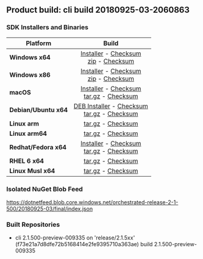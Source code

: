 ## Product build: cli build 20180925-03-2060863

### SDK Installers and Binaries

| Platform | Build |
| -------- | :-------------------------------------: |
| **Windows x64** | [Installer][sdk-win-x64-installer] - [Checksum][sdk-win-x64-installer-checksum]<br>[zip][sdk-win-x64-zip] - [Checksum][sdk-win-x64-zip-checksum] |
| **Windows x86** | [Installer][sdk-win-x86-installer] - [Checksum][sdk-win-x86-installer-checksum]<br>[zip][sdk-win-x86-zip] - [Checksum][sdk-win-x86-zip-checksum] |
| **macOS**       | [Installer][sdk-osx-installer] - [Checksum][sdk-osx-installer-checksum]<br>[tar.gz][sdk-osx-targz] - [Checksum][sdk-osx-targz-checksum] |
| **Debian/Ubuntu x64**   | [DEB Installer][sdk-linux-x64-DEB-installer] - [Checksum][sdk-linux-x64-DEB-installer-checksum]<br>[tar.gz][sdk-linux-x64-targz] - [Checksum][sdk-linux-x64-targz-checksum] |
| **Linux arm**   | [tar.gz][sdk-linux-arm-targz] - [Checksum][sdk-linux-arm-targz-checksum] |
| **Linux arm64**   | [tar.gz][sdk-linux-arm64-targz] - [Checksum][sdk-linux-arm64-targz-checksum] |
| **Redhat/Fedora x64**    | [Installer][sdk-rpm-x64-installer] - [Checksum][sdk-rpm-x64-installer-checksum]<br>[tar.gz][sdk-linux-x64-targz] - [Checksum][sdk-linux-x64-targz-checksum] |
| **RHEL 6 x64**      | [tar.gz][sdk-rhel-6-x64-targz] - [Checksum][sdk-rhel-6-x64-targz-checksum] |
| **Linux Musl x64**  | [tar.gz][sdk-musl-x64-targz] - [Checksum][sdk-musl-x64-targz-checksum] |

[sdk-win-x64-installer]: https://dotnetfeed.blob.core.windows.net/orchestrated-release-2-1-500/20180925-03/final/assets/Sdk/2.1.500-preview-009335/dotnet-sdk-2.1.500-preview-009335-win-x64.exe
[sdk-win-x64-installer-checksum]: https://dotnetfeed.blob.core.windows.net/orchestrated-release-2-1-500/20180925-03/final/assets/Sdk/2.1.500-preview-009335/dotnet-sdk-2.1.500-preview-009335-win-x64.exe.sha
[sdk-win-x64-zip]: https://dotnetfeed.blob.core.windows.net/orchestrated-release-2-1-500/20180925-03/final/assets/Sdk/2.1.500-preview-009335/dotnet-sdk-2.1.500-preview-009335-win-x64.zip
[sdk-win-x64-zip-checksum]: https://dotnetfeed.blob.core.windows.net/orchestrated-release-2-1-500/20180925-03/final/assets/Sdk/2.1.500-preview-009335/dotnet-sdk-2.1.500-preview-009335-win-x64.zip.sha

[sdk-win-x86-installer]: https://dotnetfeed.blob.core.windows.net/orchestrated-release-2-1-500/20180925-03/final/assets/Sdk/2.1.500-preview-009335/dotnet-sdk-2.1.500-preview-009335-win-x86.exe
[sdk-win-x86-installer-checksum]: https://dotnetfeed.blob.core.windows.net/orchestrated-release-2-1-500/20180925-03/final/assets/Sdk/2.1.500-preview-009335/dotnet-sdk-2.1.500-preview-009335-win-x86.exe.sha
[sdk-win-x86-zip]: https://dotnetfeed.blob.core.windows.net/orchestrated-release-2-1-500/20180925-03/final/assets/Sdk/2.1.500-preview-009335/dotnet-sdk-2.1.500-preview-009335-win-x86.zip
[sdk-win-x86-zip-checksum]: https://dotnetfeed.blob.core.windows.net/orchestrated-release-2-1-500/20180925-03/final/assets/Sdk/2.1.500-preview-009335/dotnet-sdk-2.1.500-preview-009335-win-x86.zip.sha

[sdk-osx-installer]: https://dotnetfeed.blob.core.windows.net/orchestrated-release-2-1-500/20180925-03/final/assets/Sdk/2.1.500-preview-009335/dotnet-sdk-2.1.500-preview-009335-osx-x64.pkg
[sdk-osx-installer-checksum]: https://dotnetfeed.blob.core.windows.net/orchestrated-release-2-1-500/20180925-03/final/assets/Sdk/2.1.500-preview-009335/dotnet-sdk-2.1.500-preview-009335-osx-x64.pkg.sha
[sdk-osx-targz]: https://dotnetfeed.blob.core.windows.net/orchestrated-release-2-1-500/20180925-03/final/assets/Sdk/2.1.500-preview-009335/dotnet-sdk-2.1.500-preview-009335-osx-x64.tar.gz
[sdk-osx-targz-checksum]: https://dotnetfeed.blob.core.windows.net/orchestrated-release-2-1-500/20180925-03/final/assets/Sdk/2.1.500-preview-009335/dotnet-sdk-2.1.500-preview-009335-osx-x64.tar.gz.sha

[sdk-linux-x64-targz]: https://dotnetfeed.blob.core.windows.net/orchestrated-release-2-1-500/20180925-03/final/assets/Sdk/2.1.500-preview-009335/dotnet-sdk-2.1.500-preview-009335-linux-x64.tar.gz
[sdk-linux-x64-targz-checksum]: https://dotnetfeed.blob.core.windows.net/orchestrated-release-2-1-500/20180925-03/final/assets/Sdk/2.1.500-preview-009335/dotnet-sdk-2.1.500-preview-009335-linux-x64.tar.gz.sha

[sdk-linux-arm-targz]: https://dotnetfeed.blob.core.windows.net/orchestrated-release-2-1-500/20180925-03/final/assets/Sdk/2.1.500-preview-009335/dotnet-sdk-2.1.500-preview-009335-linux-arm.tar.gz
[sdk-linux-arm-targz-checksum]: https://dotnetfeed.blob.core.windows.net/orchestrated-release-2-1-500/20180925-03/final/assets/Sdk/2.1.500-preview-009335/dotnet-sdk-2.1.500-preview-009335-linux-arm.tar.gz.sha

[sdk-linux-arm64-targz]: https://dotnetfeed.blob.core.windows.net/orchestrated-release-2-1-500/20180925-03/final/assets/Sdk/2.1.500-preview-009335/dotnet-sdk-2.1.500-preview-009335-linux-arm64.tar.gz
[sdk-linux-arm64-targz-checksum]: https://dotnetfeed.blob.core.windows.net/orchestrated-release-2-1-500/20180925-03/final/assets/Sdk/2.1.500-preview-009335/dotnet-sdk-2.1.500-preview-009335-linux-arm64.tar.gz.sha

[sdk-linux-x64-DEB-installer]: https://dotnetfeed.blob.core.windows.net/orchestrated-release-2-1-500/20180925-03/final/assets/Sdk/2.1.500-preview-009335/dotnet-sdk-2.1.500-preview-009335-x64.deb
[sdk-linux-x64-DEB-installer-checksum]: https://dotnetfeed.blob.core.windows.net/orchestrated-release-2-1-500/20180925-03/final/assets/Sdk/2.1.500-preview-009335/dotnet-sdk-2.1.500-preview-009335-x64.deb.sha

[sdk-rpm-x64-installer]: https://dotnetfeed.blob.core.windows.net/orchestrated-release-2-1-500/20180925-03/final/assets/Sdk/2.1.500-preview-009335/dotnet-sdk-2.1.500-preview-009335-x64.rpm
[sdk-rpm-x64-installer-checksum]: https://dotnetfeed.blob.core.windows.net/orchestrated-release-2-1-500/20180925-03/final/assets/Sdk/2.1.500-preview-009335/dotnet-sdk-2.1.500-preview-009335-x64.rpm.sha

[sdk-rhel-6-x64-targz]: https://dotnetfeed.blob.core.windows.net/orchestrated-release-2-1-500/20180925-03/final/assets/Sdk/2.1.500-preview-009335/dotnet-sdk-2.1.500-preview-009335-rhel.6-x64.tar.gz
[sdk-rhel-6-x64-targz-checksum]: https://dotnetfeed.blob.core.windows.net/orchestrated-release-2-1-500/20180925-03/final/assets/Sdk/2.1.500-preview-009335/dotnet-sdk-2.1.500-preview-009335-rhel.6-x64.tar.gz.sha

[sdk-musl-x64-targz]: https://dotnetfeed.blob.core.windows.net/orchestrated-release-2-1-500/20180925-03/final/assets/Sdk/2.1.500-preview-009335/dotnet-sdk-2.1.500-preview-009335-linux-musl-x64.tar.gz
[sdk-musl-x64-targz-checksum]: https://dotnetfeed.blob.core.windows.net/orchestrated-release-2-1-500/20180925-03/final/assets/Sdk/2.1.500-preview-009335/dotnet-sdk-2.1.500-preview-009335-linux-musl-x64.tar.gz.sha


### Isolated NuGet Blob Feed
https://dotnetfeed.blob.core.windows.net/orchestrated-release-2-1-500/20180925-03/final/index.json

### Built Repositories
 * cli 2.1.500-preview-009335 on 'release/2.1.5xx' (f73e21a7d8dfe72b5168414e2fe9395710a363ae) build 2.1.500-preview-009335

